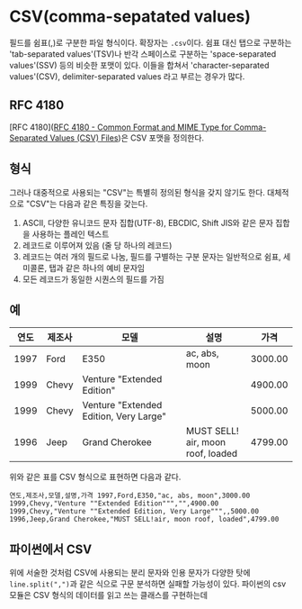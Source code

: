 # CSV(comma-sepatated values)

필드를 쉼표(,)로 구분한 파일 형식이다. 확장자는 `.csv`이다. 
쉼표 대신 탭으로 구분하는 'tab-separated values'(TSV)나 반각 스페이스로 구분하는 'space-separated values'(SSV) 등의 비슷한 포맷이 있다. 이들을 합쳐서 'character-separated values'(CSV), delimiter-separated values 라고 부르는 경우가 많다.
## RFC 4180
[RFC 4180]([RFC 4180 - Common Format and MIME Type for Comma-Separated Values (CSV) Files](https://datatracker.ietf.org/doc/html/rfc4180))은 CSV 포맷을 정의한다. 
## 형식
그러나 대중적으로 사용되는 "CSV"는 특별히 정의된 형식을 갖지 않기도 한다. 대체적으로 "CSV"는 다음과 같은 특징을 갖는다.
1. ASCII, 다양한 유니코드 문자 집합(UTF-8), EBCDIC, Shift JIS와 같은 문자 집합을 사용하는 플레인 텍스트
2. 레코드로 이루어져 있음 (줄 당 하나의 레코드)
3. 레코드는 여러 개의 필드로 나눔, 필드를 구별하는 구분 문자는 일반적으로 쉼표, 세미콜론, 탭과 같은 하나의 예비 문자임
4. 모든 레코드가 동일한 시퀀스의 필드를 가짐 
## 예

|연도|제조사|모델|설명|가격|
|---|---|---|---|---|
|1997|Ford|E350|ac, abs, moon|3000.00|
|1999|Chevy|Venture "Extended Edition"||4900.00|
|1999|Chevy|Venture "Extended Edition, Very Large"||5000.00|
|1996|Jeep|Grand Cherokee|MUST SELL!  <br>air, moon roof, loaded|4799.00|
위와 같은 표를 CSV 형식으로 표현하면 다음과 같다.
```
연도,제조사,모델,설명,가격 1997,Ford,E350,"ac, abs, moon",3000.00 1999,Chevy,"Venture ""Extended Edition""","",4900.00 1999,Chevy,"Venture ""Extended Edition, Very Large""",,5000.00 1996,Jeep,Grand Cherokee,"MUST SELL!air, moon roof, loaded",4799.00
```

## 파이썬에서 CSV
위에 서술한 것처럼 CSV에 사용되는 분리 문자와 인용 문자가 다양한 탓에 `line.split(",")`과 같은 식으로 구문 분석하면 실패할 가능성이 있다. 파이썬의 csv 모듈은 CSV 형식의 데이터를 읽고 쓰는 클래스를 구현하는데
